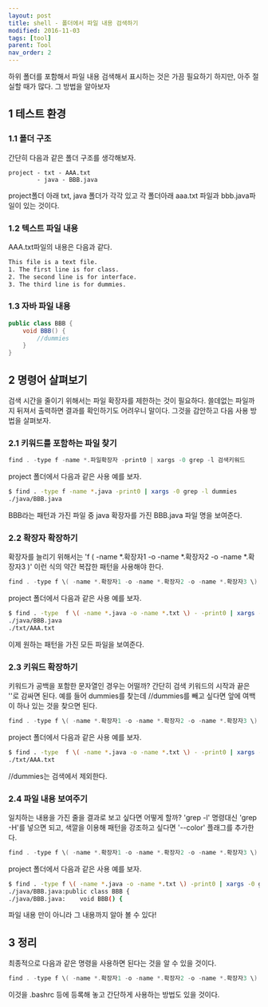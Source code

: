 ```yaml
---
layout: post
title: shell - 폴더에서 파일 내용 검색하기
modified: 2016-11-03
tags: [tool]
parent: Tool
nav_order: 2
---
```


하위 폴더를 포함해서 파일 내용 검색해서 표시하는 것은 가끔 필요하기 하지만, 아주 절실할 때가 많다. 그 방법을 알아보자

## 1 테스트 환경

### 1.1 폴더 구조

간단히 다음과 같은 폴더 구조를 생각해보자. 

```
project - txt - AAA.txt
        - java - BBB.java 
```

project폴더 아래 txt, java 폴더가 각각 있고 각 폴더아래 aaa.txt 파일과 bbb.java파일이 있는 것이다. 

### 1.2 텍스트 파일 내용

AAA.txt파일의 내용은 다음과 같다. 

```bash
This file is a text file.
1. The first line is for class. 
2. The second line is for interface.
3. The third line is for dummies.
```

### 1.3 자바 파일 내용 


```java
public class BBB {
	void BBB() {
		//dummies
	}
}
```

## 2 명령어 살펴보기 

검색 시간을 줄이기 위해서는 파일 확장자를 제한하는 것이 필요하다. 쓸데없는 파일까지 뒤져서 출력하면 결과를 확인하기도 어려우니 말이다. 그것을 감안하고 다음 사용 방법을 살펴보자.

### 2.1 키워드를 포함하는 파일 찾기

```c
find . -type f -name *.파일확장자 -print0 | xargs -0 grep -l 검색키워드
```

project 폴더에서 다음과 같은 사용 예를 보자. 

```bash
$ find . -type f -name *.java -print0 | xargs -0 grep -l dummies
./java/BBB.java
```

BBB라는 패턴과 가진 파일 중 java 확장자를 가진 BBB.java 파일 명을 보여준다. 

### 2.2 확장자 확장하기

확장자를 늘리기 위해서는 'f \( -name *.확장자1 -o -name *.확장자2 -o -name *.확장자3 \)' 이런 식의 약간 복잡한 패턴을 사용해야 한다. 

```c
find . -type f \( -name *.확장자1 -o -name *.확장자2 -o -name *.확장자3 \) -print0 | xargs -0 grep -l 검색키워드
```

project 폴더에서 다음과 같은 사용 예를 보자. 

```bash
$ find . -type  f \( -name *.java -o -name *.txt \) - -print0 | xargs -0 grep -l dummies
./java/BBB.java
./txt/AAA.txt
```

이제 원하는 패턴을 가진 모든 파일을 보여준다. 


### 2.3 키워드 확장하기 

키워드가 공백을 포함한 문자열인 경우는 어떨까? 간단히 검색 키워드의 시작과 끝은 ''로 감싸면 된다. 예를 들어 dummies를 찾는데 //dummies를 빼고 싶다면 앞에 여백이 하나 있는 것을 찾으면 된다. 

```c
find . -type f \( -name *.확장자1 -o -name *.확장자2 -o -name *.확장자3 \) -print0 | xargs -0 grep -l '검색 키워드'
```

project 폴더에서 다음과 같은 사용 예를 보자. 

```bash
$ find . -type  f \( -name *.java -o -name *.txt \) - -print0 | xargs -0 grep -l ' dummies'
./txt/AAA.txt
```

//dummies는 검색에서 제외한다. 

### 2.4 파일 내용 보여주기

일치하는 내용을 가진 줄을 결과로 보고 싶다면 어떻게 할까? 'grep -l' 명령대신 'grep -H'를 넣으면 되고, 색깔을 이용해 패턴을 강조하고 싶다면 '--color' 플래그를 추가한다. 

```c
find . -type f \( -name *.확장자1 -o -name *.확장자2 -o -name *.확장자3 \) -print0 | xargs -0 grep -H --color '검색 키워드'
```

project 폴더에서 다음과 같은 사용 예를 보자. 

```bash
$ find . -type f \( -name *.java -o -name *.txt \) -print0 | xargs -0 grep -H --color 'BBB'
./java/BBB.java:public class BBB {
./java/BBB.java:	void BBB() {
```

파일 내용 만이 아니라 그 내용까지 알아 볼 수 있다!


## 3 정리 

최종적으로 다음과 같은 명령을 사용하면 된다는 것을 알 수 있을 것이다. 

```c
find . -type f \( -name *.확장자1 -o -name *.확장자2 -o -name *.확장자3 \) -print0 | xargs -0 grep -H --color '검색 키워드'
```

이것을 .bashrc 등에 등록해 놓고 간단하게 사용하는 방법도 있을 것이다. 
